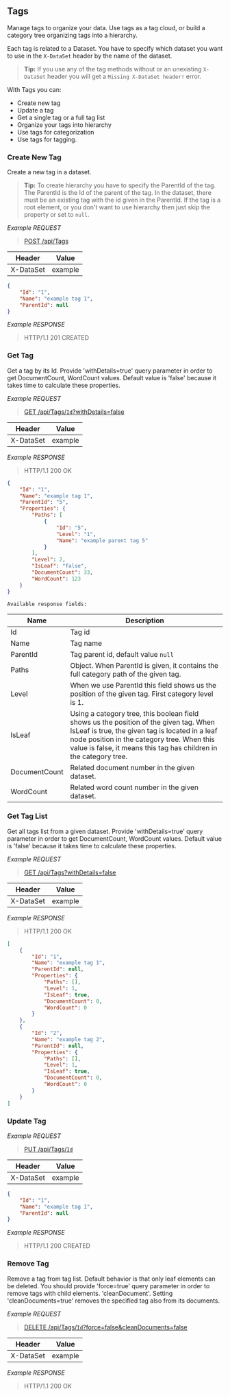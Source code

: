 ## Tags

Manage tags to organize your data. Use tags as a tag cloud, or build a category tree organizing tags into a hierarchy.

Each tag is related to a Dataset. You have to specify which dataset you want to use in the `X-DataSet` header by the name of the dataset.

> **Tip:** If you use any of the tag methods without or an unexisting `X-DataSet` header you will get a `Missing X-DataSet header!` error.

With Tags you can:

* Create new tag
* Update a tag
* Get a single tag or a full tag list
* Organize your tags into hierarchy
* Use tags for categorization
* Use tags for tagging.

### Create New Tag

Create a new tag in a dataset.

>**Tip:** To create hierarchy you have to specify the ParentId of the tag. The ParentId is the Id of the parent of the tag. In the dataset, there must be an existing tag with the id given in the ParentId. If the tag is a root element, or you don't want to use hierarchy then just skip the property or set to `null`.

*Example REQUEST*

> [POST /api/Tags](swagger#operation--api-Tags-post)

Header   |Value
---------|---
X-DataSet|example

```json
{
    "Id": "1",
    "Name": "example tag 1",
    "ParentId": null
}
```

*Example RESPONSE*

> HTTP/1.1 201 CREATED

### Get Tag

Get a tag by its Id. Provide 'withDetails=true' query parameter in order to get DocumentCount, WordCount values. Default value is 'false' because it takes time to calculate these properties.

*Example REQUEST*

> [GET /api/Tags/`Id`?withDetails=false](swagger#operation--api-Tags-get)

Header   |Value
---------|---
X-DataSet|example
    
*Example RESPONSE*

> HTTP/1.1 200 OK

```json
{
    "Id": "1",
    "Name": "example tag 1",
    "ParentId": "5",
    "Properties": {
        "Paths": [
            {
                "Id": "5",
                "Level": "1",
                "Name": "example parent tag 5"
            }
        ],
        "Level": 2,
        "IsLeaf": "false",
        "DocumentCount": 33,
        "WordCount": 123
    }
}
```

`Available response fields:`

Name    |   Description
--- |   ---
Id  |   Tag id
Name    |   Tag name
ParentId    |   Tag parent id, default value `null`
Paths    |   Object. When ParentId is given, it contains the full category path of the given tag.
Level   |   When we use ParentId this field shows us the position of the given tag. First category level is 1.
IsLeaf  |   Using a category tree, this boolean field shows us the position of the given tag. When IsLeaf is true, the given tag is located in a leaf node position in the category tree. When this value is false, it means this tag has children in the category tree.
DocumentCount   |   Related document number in the given dataset.
WordCount   |   Related word count number in the given dataset.

### Get Tag List

Get all tags list from a given dataset. Provide 'withDetails=true' query parameter in order to get DocumentCount, WordCount values. Default value is 'false' because it takes time to calculate these properties.

*Example REQUEST*

> [GET /api/Tags?withDetails=false](swagger#operation--api-Tags-get)

Header   |Value
---------|---
X-DataSet|example

*Example RESPONSE*

> HTTP/1.1 200 OK

```json
[
    {
        "Id": "1",
        "Name": "example tag 1",
        "ParentId": null,
        "Properties": {
            "Paths": [],
            "Level": 1,
            "IsLeaf": true,
            "DocumentCount": 0,
            "WordCount": 0
        }
    },
    {
        "Id": "2",
        "Name": "example tag 2",
        "ParentId": null,
        "Properties": {
            "Paths": [],
            "Level": 1,
            "IsLeaf": true,
            "DocumentCount": 0,
            "WordCount": 0
        }
    }
]
```

### Update Tag

*Example REQUEST*

> [PUT /api/Tags/`Id`](swagger#operation--api-Tags-put)

Header   |Value
---------|---
X-DataSet|example

```json
{
    "Id": "1",
    "Name": "example tag 1",
    "ParentId": null
}
```

*Example RESPONSE*
> HTTP/1.1 200 CREATED

### Remove Tag

Remove a tag from tag list. Default behavior is that only leaf elements can be deleted. You should provide 'force=true' query parameter in order to remove tags with child elements. 'cleanDocument'. Setting 'cleanDocuments=true' removes the specified tag also from its documents.

*Example REQUEST*

> [DELETE /api/Tags/`Id`?force=false&cleanDocuments=false](swagger#operation--api-Tags-delete)

Header   |Value
---------|---
X-DataSet|example

*Example RESPONSE*
> HTTP/1.1 200 OK